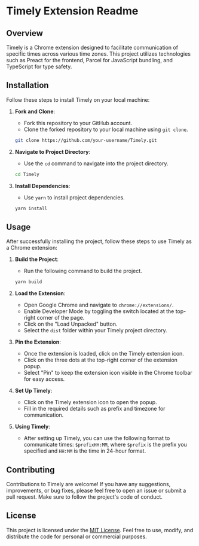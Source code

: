 # Timely Extension Readme

## Overview
Timely is a Chrome extension designed to facilitate communication of specific times across various time zones. This project utilizes technologies such as Preact for the frontend, Parcel for JavaScript bundling, and TypeScript for type safety.

## Installation
Follow these steps to install Timely on your local machine:

1. **Fork and Clone**: 
   - Fork this repository to your GitHub account.
   - Clone the forked repository to your local machine using `git clone`.

   ```bash
   git clone https://github.com/your-username/Timely.git
   ```

2. **Navigate to Project Directory**:
   - Use the `cd` command to navigate into the project directory.

   ```bash
   cd Timely
   ```

3. **Install Dependencies**:
   - Use `yarn` to install project dependencies.

   ```bash
   yarn install
   ```

## Usage
After successfully installing the project, follow these steps to use Timely as a Chrome extension:

1. **Build the Project**:
   - Run the following command to build the project.

   ```bash
   yarn build
   ```

2. **Load the Extension**:
   - Open Google Chrome and navigate to `chrome://extensions/`.
   - Enable Developer Mode by toggling the switch located at the top-right corner of the page.
   - Click on the "Load Unpacked" button.
   - Select the `dist` folder within your Timely project directory.
   
3. **Pin the Extension**:
   - Once the extension is loaded, click on the Timely extension icon.
   - Click on the three dots at the top-right corner of the extension popup.
   - Select "Pin" to keep the extension icon visible in the Chrome toolbar for easy access.

4. **Set Up Timely**:
   - Click on the Timely extension icon to open the popup.
   - Fill in the required details such as prefix and timezone for communication.
   
5. **Using Timely**:
   - After setting up Timely, you can use the following format to communicate times: `$prefixHH:MM`, where `$prefix` is the prefix you specified and `HH:MM` is the time in 24-hour format.

## Contributing
Contributions to Timely are welcome! If you have any suggestions, improvements, or bug fixes, please feel free to open an issue or submit a pull request. Make sure to follow the project's code of conduct.

## License
This project is licensed under the [MIT License](LICENSE.md). Feel free to use, modify, and distribute the code for personal or commercial purposes.